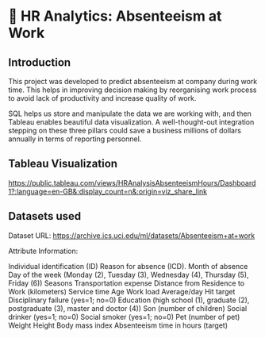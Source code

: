# ‎‍💼 HR Analytics: Absenteeism at Work

## Introduction
This project was developed to predict absenteeism at company during work time. This helps in improving decision making by reorganising work process to avoid lack of productivity and increase quality of work.

SQL helps us store and manipulate the data we are working with, and then Tableau enables beautiful data visualization. A well-thought-out integration stepping on these three pillars could save a business millions of dollars annually in terms of reporting personnel.

## Tableau Visualization
https://public.tableau.com/views/HRAnalysisAbsenteeismHours/Dashboard1?:language=en-GB&:display_count=n&:origin=viz_share_link

## Datasets used
Dataset URL: https://archive.ics.uci.edu/ml/datasets/Absenteeism+at+work

Attribute Information:

Individual identification (ID)
Reason for absence (ICD).
Month of absence
Day of the week (Monday (2), Tuesday (3), Wednesday (4), Thursday (5), Friday (6))
Seasons
Transportation expense
Distance from Residence to Work (kilometers)
Service time
Age
Work load Average/day
Hit target
Disciplinary failure (yes=1; no=0)
Education (high school (1), graduate (2), postgraduate (3), master and doctor (4))
Son (number of children)
Social drinker (yes=1; no=0)
Social smoker (yes=1; no=0)
Pet (number of pet)
Weight
Height
Body mass index
Absenteeism time in hours (target)
